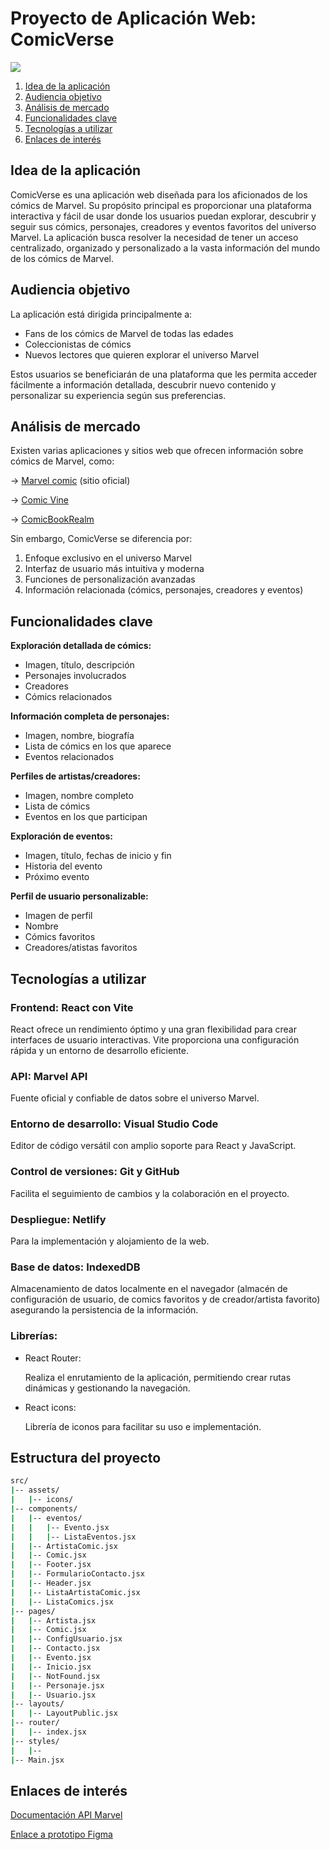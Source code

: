 # Proyecto de Aplicación Web: ComicVerse

![](./img/panoramica.jpeg)


1. [Idea de la aplicación](#idea-de-la-aplicación)
2. [Audiencia objetivo](#audiencia-objetivo)
3. [Análisis de mercado](#análisis-de-mercado)
4. [Funcionalidades clave](#funcionalidades-clave)
5. [Tecnologías a utilizar](#tecnologías-a-utilizar)
6. [Enlaces de interés](#enlaces-de-interés)


## Idea de la aplicación

ComicVerse es una aplicación web diseñada para los aficionados de los cómics de Marvel. Su propósito principal es proporcionar una plataforma interactiva y fácil de usar donde los usuarios puedan explorar, descubrir y seguir sus cómics, personajes, creadores y eventos favoritos del universo Marvel. La aplicación busca resolver la necesidad de tener un acceso centralizado, organizado y personalizado a la vasta información del mundo de los cómics de Marvel.

## Audiencia objetivo

La aplicación está dirigida principalmente a:

- Fans de los cómics de Marvel de todas las edades
- Coleccionistas de cómics
- Nuevos lectores que quieren explorar el universo Marvel


Estos usuarios se beneficiarán de una plataforma que les permita acceder fácilmente a información detallada, descubrir nuevo contenido y personalizar su experiencia según sus preferencias.

## Análisis de mercado

Existen varias aplicaciones y sitios web que ofrecen información sobre cómics de Marvel, como:

-> [Marvel comic](https://www.marvel.com/comics/) (sitio oficial)

-> [Comic Vine](https://comicvine.gamespot.com/)

-> [ComicBookRealm](https://comicbookrealm.com/)

Sin embargo, ComicVerse se diferencia por:
1. Enfoque exclusivo en el universo Marvel
2. Interfaz de usuario más intuitiva y moderna
3. Funciones de personalización avanzadas
4. Información relacionada (cómics, personajes, creadores y eventos)

## Funcionalidades clave

 **Exploración detallada de cómics:**
   - Imagen, título, descripción
   - Personajes involucrados
   - Creadores
   - Cómics relacionados

**Información completa de personajes:**
   - Imagen, nombre, biografía
   - Lista de cómics en los que aparece
   - Eventos relacionados

**Perfiles de artistas/creadores:**
   - Imagen, nombre completo
   - Lista de cómics
   - Eventos en los que participan

**Exploración de eventos:**
   - Imagen, título, fechas de inicio y fin
   - Historia del evento
   - Próximo evento

**Perfil de usuario personalizable:**
   - Imagen de perfil
   - Nombre
   - Cómics favoritos
   - Creadores/atistas favoritos


## Tecnologías a utilizar

### Frontend: React con Vite

  React ofrece un rendimiento óptimo y una gran flexibilidad para crear interfaces de usuario interactivas. Vite proporciona una configuración rápida y un entorno de desarrollo eficiente.

### API: Marvel API

   Fuente oficial y confiable de datos sobre el universo Marvel.

### Entorno de desarrollo: Visual Studio Code
  
  Editor de código versátil con amplio soporte para React y JavaScript.

### Control de versiones: Git y GitHub
  
  Facilita el seguimiento de cambios y la colaboración en el proyecto.

### Despliegue: Netlify

   Para la implementación y alojamiento de la web.

### Base de datos: IndexedDB

   Almacenamiento de datos localmente en el navegador (almacén de configuración de usuario, de comics favoritos y de creador/artista favorito) asegurando la persistencia de la información.

### Librerías:
    
   - React Router:

     Realiza el enrutamiento de la aplicación, permitiendo crear rutas dinámicas y gestionando la navegación.
     
   - React icons:

     Librería de iconos para facilitar su uso e implementación. 

## Estructura del proyecto
```bash
src/
|-- assets/
|   |-- icons/
|-- components/
|   |-- eventos/
|   |   |-- Evento.jsx
|   |   |-- ListaEventos.jsx
|   |-- ArtistaComic.jsx
|   |-- Comic.jsx
|   |-- Footer.jsx
|   |-- FormularioContacto.jsx
|   |-- Header.jsx
|   |-- ListaArtistaComic.jsx
|   |-- ListaComics.jsx
|-- pages/
|   |-- Artista.jsx
|   |-- Comic.jsx
|   |-- ConfigUsuario.jsx
|   |-- Contacto.jsx
|   |-- Evento.jsx
|   |-- Inicio.jsx
|   |-- NotFound.jsx
|   |-- Personaje.jsx
|   |-- Usuario.jsx
|-- layouts/
|   |-- LayoutPublic.jsx
|-- router/
|   |-- index.jsx
|-- styles/
|   |-- 
|-- Main.jsx
```

## Enlaces de interés

[Documentación API Marvel](https://developer.marvel.com/docs)

[Enlace a prototipo Figma](https://www.figma.com/design/OAOENSn9ywu4vSe2v8AA9P/ComicVerse?node-id=281-2&node-type=canvas&t=4doWAGlUvXtGJVqN-0)
